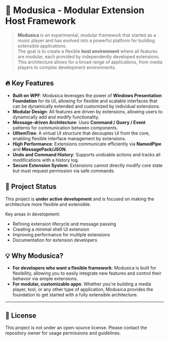 # 🎼 Modusica - Modular Extension Host Framework  
  
> **Modusica** is an experimental, modular framework that started as a music player and has evolved into a powerful platform for building extensible applications.    
> The goal is to create a flexible **host environment** where all features are modular, each provided by independently developed extensions. This architecture allows for a broad range of applications, from media players to complex development environments.  
  
## 🔥 Key Features  

- **Built on WPF**: Modusica leverages the power of **Windows Presentation Foundation** for its UI, allowing for flexible and scalable interfaces that can be dynamically extended and customized by individual extensions.  
- **Modular Design**: All features are driven by extensions, allowing users to dynamically add and modify functionality.  
- **Message-driven Architecture**: Uses **Command / Query / Event** patterns for communication between components.  
- **UIItemTree**: A virtual UI structure that decouples UI from the core, enabling flexible interface management by extensions.  
- **High Performance**: Extensions communicate efficiently via **NamedPipe** and **MessagePack/JSON**.  
- **Undo and Command History**: Supports undoable actions and tracks all modifications with a history log.  
- **Secure Extension System**: Extensions cannot directly modify core state but must request permission via safe commands.  
  
## 🚀 Project Status  
  
This project is **under active development** and is focused on making the architecture more flexible and extensible.  
  
Key areas in development:  
- Refining extension lifecycle and message passing  
- Creating a minimal shell UI extension  
- Improving performance for multiple extensions  
- Documentation for extension developers  
  
## 💡 Why Modusica?  
  
- **For developers who want a flexible framework**: Modusica is built for flexibility, allowing you to easily integrate new features and control their behavior via simple extensions.  
- **For modular, customizable apps**: Whether you're building a media player, tool, or any other type of application, Modusica provides the foundation to get started with a fully extensible architecture.  
  
---  
  
## 📄 License  
  
This project is not under an open-source license. Please contact the repository owner for usage permissions and guidelines.  
